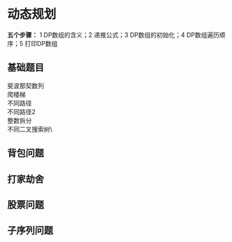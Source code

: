 
# 动态规划
**五个步骤：** 1 DP数组的含义；2 递推公式；3 DP数组的初始化；4 DP数组遍历顺序；5 打印DP数组
## 基础题目
斐波那契数列\
爬楼梯\
不同路径\
不同路径2\
整数拆分\
不同二叉搜索树\
## 背包问题

## 打家劫舍
## 股票问题
## 子序列问题